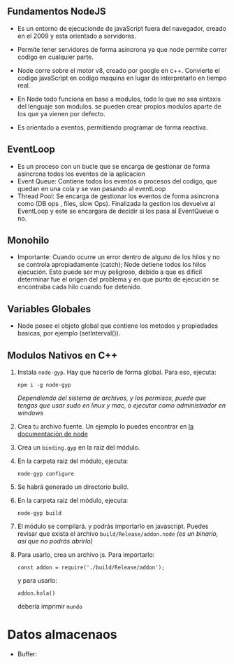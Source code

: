 ## Fundamentos NodeJS

- Es un entorno de ejecucionde de javaScript fuera del navegador, creado en el 2009 y esta orientado a servidores.

- Permite tener servidores de forma asincrona ya que node permite correr codigo en cualquier parte.

- Node corre sobre el motor v8, creado por google en c++. Convierte el codigo javaScript en codigo maquina en lugar de interpretarlo en tiempo real.

- En Node todo funciona en base a modulos, todo lo que no sea sintaxis del lenguaje son modulos. se pueden crear propios modulos aparte de los que ya vienen por defecto.

- Es orientado a eventos, permitiendo programar de forma reactiva.

## EventLoop

- Es un proceso con un bucle que se encarga de gestionar de forma asincrona todos los eventos de la aplicacion
- Event Queue: Contiene todos los eventos o procesos del codigo, que quedan en una cola y se van pasando al eventLoop
- Thread Pool: Se encarga de gestionar los eventos de forma asincrona como (DB ops , files, slow Ops). Finalizada la gestion los devuelve al EventLoop y este se encargara de decidir si los pasa al EventQueue o no.

## Monohilo
- Importante: Cuando ocurre un error dentro de alguno de los hilos y no se controla apropiadamente (catch); Node detiene todos los hilos ejecución. Esto puede ser muy peligroso, debido a que es dificil determinar fue el origen del problema y en que punto de ejecución se encontraba cada hilo cuando fue detenido.

## Variables Globales 
- Node posee el objeto global que contiene los metodos y propiedades basicas, por ejemplo (setInterval()).

## Modulos Nativos en C++ 

1. Instala `node-gyp`. Hay que hacerlo de forma global. Para eso, ejecuta:

    ```npm i -g node-gyp```

    _Dependiendo del sistema de archivos, y los permisos, puede que tengas que usar sudo en linux y mac, o ejecutar como administrador en windows_

2. Crea tu archivo fuente. Un ejemplo lo puedes encontrar en [la documentación de node](https://nodejs.org/api/addons.html#addons_hello_world)
3. Crea un `binding.gyp` en la raiz del módulo.
4. En la carpeta raiz del módulo, ejecuta:

    ```node-gyp configure```

5. Se habrá generado un directorio build.
6. En la carpeta raiz del módulo, ejecuta:

    ```node-gyp build```

7. El módulo se compilará. y podrás importarlo en javascript. Puedes revisar que exista el archivo `build/Release/addon.node` _(es un binario, así que no podrás abrirlo)_
8. Para usarlo, crea un archivo js. Para importarlo:

    ```const addon = require('./build/Release/addon');```

    y para usarlo:

    ```addon.hola()```

    debería imprimir `mundo`

# Datos almacenaos

- Buffer: 